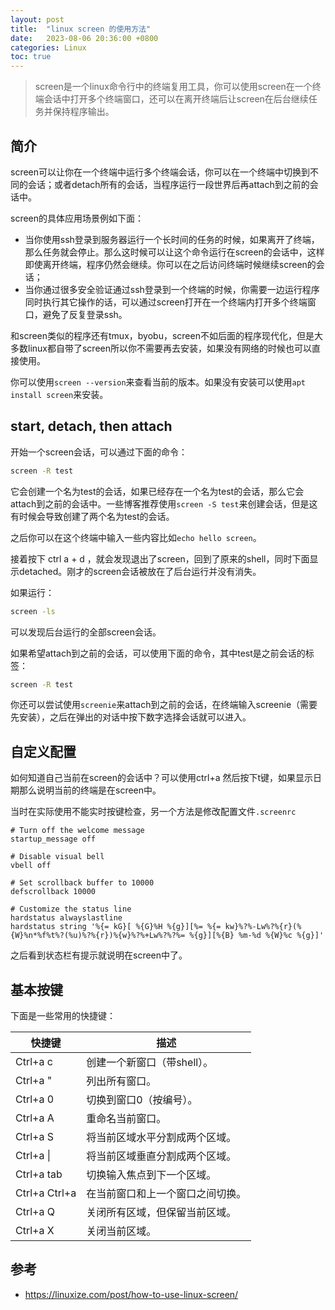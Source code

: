 ```yaml
---
layout: post
title:  "linux screen 的使用方法"
date:   2023-08-06 20:36:00 +0800
categories: Linux
toc: true
---
```


> screen是一个linux命令行中的终端复用工具，你可以使用screen在一个终端会话中打开多个终端窗口，还可以在离开终端后让screen在后台继续任务并保持程序输出。

## 简介

screen可以让你在一个终端中运行多个终端会话，你可以在一个终端中切换到不同的会话；或者detach所有的会话，当程序运行一段世界后再attach到之前的会话中。

screen的具体应用场景例如下面：
- 当你使用ssh登录到服务器运行一个长时间的任务的时候，如果离开了终端，那么任务就会停止。那么这时候可以让这个命令运行在screen的会话中，这样即使离开终端，程序仍然会继续。你可以在之后访问终端时候继续screen的会话；
- 当你通过很多安全验证通过ssh登录到一个终端的时候，你需要一边运行程序同时执行其它操作的话，可以通过screen打开在一个终端内打开多个终端窗口，避免了反复登录ssh。

和screen类似的程序还有tmux，byobu，screen不如后面的程序现代化，但是大多数linux都自带了screen所以你不需要再去安装，如果没有网络的时候也可以直接使用。

你可以使用`screen --version`来查看当前的版本。如果没有安装可以使用`apt install screen`来安装。

## start, detach, then attach

开始一个screen会话，可以通过下面的命令：

```bash
screen -R test
```

它会创建一个名为test的会话，如果已经存在一个名为test的会话，那么它会attach到之前的会话中。一些博客推荐使用`screen -S test`来创建会话，但是这有时候会导致创建了两个名为test的会话。

之后你可以在这个终端中输入一些内容比如`echo hello screen`。

接着按下 ctrl a + d ，就会发现退出了screen，回到了原来的shell，同时下面显示detached。刚才的screen会话被放在了后台运行并没有消失。

如果运行：

```bash
screen -ls
```

可以发现后台运行的全部screen会话。

如果希望attach到之前的会话，可以使用下面的命令，其中test是之前会话的标签：

```bash
screen -R test
```

你还可以尝试使用`screenie`来attach到之前的会话，在终端输入screenie（需要先安装），之后在弹出的对话中按下数字选择会话就可以进入。

## 自定义配置

如何知道自己当前在screen的会话中？可以使用ctrl+a 然后按下t键，如果显示日期那么说明当前的终端是在screen中。

当时在实际使用不能实时按键检查，另一个方法是修改配置文件`.screenrc`

```
# Turn off the welcome message
startup_message off

# Disable visual bell
vbell off

# Set scrollback buffer to 10000
defscrollback 10000

# Customize the status line
hardstatus alwayslastline
hardstatus string '%{= kG}[ %{G}%H %{g}][%= %{= kw}%?%-Lw%?%{r}(%{W}%n*%f%t%?(%u)%?%{r})%{w}%?%+Lw%?%?%= %{g}][%{B} %m-%d %{W}%c %{g}]'
```

之后看到状态栏有提示就说明在screen中了。

## 基本按键

下面是一些常用的快捷键：

| 快捷键             | 描述                                   |
| ------------------- | ---------------------------------------- |
| Ctrl+a c          | 创建一个新窗口（带shell）。              |
| Ctrl+a "          | 列出所有窗口。                          |
| Ctrl+a 0          | 切换到窗口0（按编号）。                 |
| Ctrl+a A          | 重命名当前窗口。                        |
| Ctrl+a S          | 将当前区域水平分割成两个区域。           |
| Ctrl+a \|         | 将当前区域垂直分割成两个区域。           |
| Ctrl+a tab        | 切换输入焦点到下一个区域。               |
| Ctrl+a Ctrl+a     | 在当前窗口和上一个窗口之间切换。         |
| Ctrl+a Q          | 关闭所有区域，但保留当前区域。           |
| Ctrl+a X          | 关闭当前区域。                          |

## 参考

- <https://linuxize.com/post/how-to-use-linux-screen/>